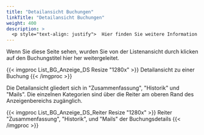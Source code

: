 ```yaml
---
title: "Detailansicht Buchungen"
linkTitle: "Detailansicht Buchungen"
weight: 400
description: >
  <p style="text-align: justify">  Hier finden Sie weitere Information zur Detailansicht einer Buchung. Auf diese gelangen Sie, in dem Sie in der Listenansicht auf den Buchungsteitel klicken. </p>
---
```

<p style="text-align: justify"> Wenn Sie diese Seite sehen, wurden Sie von der Listenansicht durch klicken auf den Buchungstitel hier her weitergeleitet. </p>

{{< imgproc List_BG_Anzeige_DS Resize "1280x" >}}
Detailansicht zu einer Buchung 
{{< /imgproc >}}

Die Detailansicht gliedert sich in "Zusammenfassung", "Historik" und "Mails". Die einzelnen Kategorien sind über die Reiter am oberen Rand des Anzeigenbereichs zugänglich.

{{< imgproc List_BG_Anzeige_DS_Reiter Resize "1280x" >}}
Reiter "Zusammenfassung", "Historik", und "Mails" der Buchungsdetails 
{{< /imgproc >}}